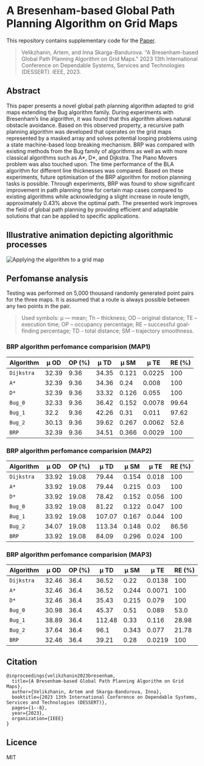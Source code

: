 # A Bresenham-based Global Path Planning Algorithm on Grid Maps
This repository contains supplementary code for the [Paper](https://doi.org/10.1109/DESSERT61349.2023.10416444).
> Velikzhanin, Artem, and Inna Skarga-Bandurova. "A Bresenham-based Global Path Planning Algorithm on Grid Maps." 2023 13th International Conference on Dependable Systems, Services and Technologies (DESSERT). IEEE, 2023.

## Abstract
This paper presents a novel global path planning algorithm adapted to grid maps extending the Bug algorithm family. During experiments with Bresenham’s line algorithm, it was found that this algorithm allows natural obstacle avoidance. Based on this observed property, a recursive path planning algorithm was developed that operates on the grid maps represented by a masked array and solves potential looping problems using a state machine-based loop breaking mechanism. BRP was compared with existing methods from the Bug family of algorithms as well as with more classical algorithms such as A*, D*, and Dijkstra. The Piano Movers problem was also touched upon. The time performance of the BLA algorithm for different line thicknesses was compared. Based on these experiments, future optimisation of the BRP algorithm for motion planning tasks is possible. Through experiments, BRP was found to show significant improvement in path planning time for certain map cases compared to existing algorithms while acknowledging a slight increase in route length, approximately 0.43% above the optimal path. The presented work improves the field of global path planning by providing efficient and adaptable solutions that can be applied to specific applications. 

## Illustrative animation depicting algorithmic processes
![Applying the algorithm to a grid map](https://github.com/qr34t0r/BRP/assets/146039455/e8330cd5-be08-4713-a404-1249ddae759d)

## Perfomanse analysis
Testing was performed on 5,000 thousand randomly generated point pairs for the three maps. It is assumed that a route is always possible between any two points in the pair.

> Used symbols: µ — mean; Th – thickness; OD – original distance; TE – execution time; OP – occupancy percentage; RE – successful goal-finding percentage; TD - total distance; SM – trajectory smoothness. 

### BRP algorithm perfomance comparision (MAP1)
| Algorithm	| μ OD	|OP (%)	| μ TD	|μ  SM	|μ  TE|	RE (%)|
| --- | --- | --- | --- | --- | --- | --- |
|`Dijkstra`	|32.39	|9.36	|34.35|	0.121|	0.0225|	100|
|`A*`	|32.39|	9.36	|34.36|	0.24	|0.008|	100|
|`D*`	|32.39|9.36|	33.32	|0.126|	0.055|	100|
|`Bug_0`	|32.33|	9.36|	36.42	|0.152|	0.0078	|99.64|
|`Bug_1`	|32.2	|9.36	|42.26	|0.31|	0.011|	97.62|
|`Bug_2`	|30.13	|9.36|	39.62	|0.267	|0.0062|	52.6|
|`BRP`	|32.39|	9.36	|34.51|	0.366	|0.0029	|100|

### BRP algorithm perfomance comparision (MAP2)
| Algorithm	| μ OD	|OP (%)	| μ TD	|μ  SM	|μ  TE|	RE (%)|
| --- | --- | --- | --- | --- | --- | --- |
|`Dijkstra`	|33.92	|19.08|	79.44|	0.154	|0.018|	100|
|`A*`	|33.92	|19.08	|79.44	|0.215	|0.03	|100|
|`D*`	|33.92	|19.08	|78.42	|0.152	|0.056|	100|
|`Bug_0`	|	33.92	|19.08	|81.22	|0.122	|0.047|	100|
|`Bug_1`	|33.92	|19.08	|107.07|	0.167	|0.044	|100|
|`Bug_2`	|34.07	|19.08	|113.34|	0.148|	0.02|	86.56|
|`BRP`	|33.92	|19.08	|84.09|	0.296|	0.024	|100|

### BRP algorithm perfomance comparision (MAP3)
| Algorithm	| μ OD	|OP (%)	| μ TD	|μ  SM	|μ  TE|	RE (%)|
| --- | --- | --- | --- | --- | --- | --- |
|`Dijkstra`	|32.46	|36.4	|36.52	|0.22	|0.0138|	100|
|`A*`	|32.46	|36.4	|36.52	|0.244|	0.0071|	100|
|`D*`	|32.46	|36.4	|35.43	|0.215|	0.079|	100|
|`Bug_0`	|30.98	|36.4	|45.37|	0.51|	0.089	|53.0|
|`Bug_1`	|38.89	|36.4	|112.48	|0.33	|0.116	|28.98|
|`Bug_2`	|37.64	|36.4	|96.1	|0.343	|0.077	|21.78|
|`BRP`	|32.46	|36.4	|39.21	|0.28	|0.0219	|100|


## Citation
```
@inproceedings{velikzhanin2023bresenham,
  title={A Bresenham-based Global Path Planning Algorithm on Grid Maps},
  author={Velikzhanin, Artem and Skarga-Bandurova, Inna},
  booktitle={2023 13th International Conference on Dependable Systems, Services and Technologies (DESSERT)},
  pages={1--8},
  year={2023},
  organization={IEEE}
}
```
## Licence
MIT

